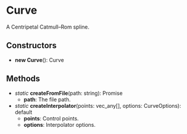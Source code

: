 # Curve

A Centripetal Catmull–Rom spline.
## Constructors
* **new Curve**(): Curve   
## Methods
* *static* **createFromFile**(path: string): Promise   
  * **path**: The file path.
* *static* **createInterpolator**(points: vec_any[], options: CurveOptions): default   
  * **points**: Control points.
  * **options**: Interpolator options.
